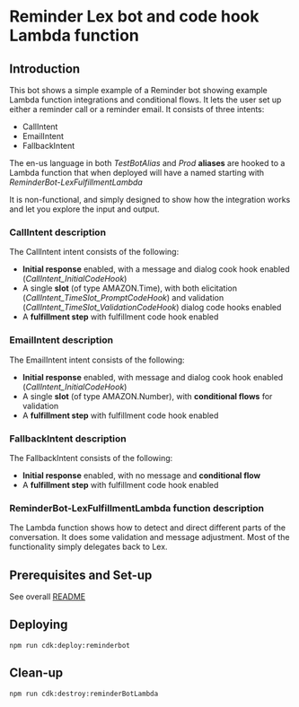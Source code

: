 # Reminder Lex bot and code hook Lambda function

## Introduction
This bot shows a simple example of a Reminder bot showing example Lambda function integrations and conditional flows. 
It lets the user set up either a reminder call or a reminder email. 
It consists of three intents:
- CallIntent
- EmailIntent
- FallbackIntent

The en-us language in both _TestBotAlias_ and _Prod_ **aliases** are hooked to a Lambda function that when deployed will have a named starting with _ReminderBot-LexFulfillmentLambda_

It is non-functional, and simply designed to show how the integration works and let you explore the input and output.

### CallIntent description
The CallIntent intent consists of the following:
- **Initial response** enabled, with a message and dialog cook hook enabled (_CallIntent_InitialCodeHook_)
- A single **slot** (of type AMAZON.Time), with both elicitation (_CallIntent_TimeSlot_PromptCodeHook_) and validation (_CallIntent_TimeSlot_ValidationCodeHook_) dialog code hooks enabled
- A **fulfillment step** with fulfillment code hook enabled

### EmailIntent description
The EmailIntent intent consists of the following:
- **Initial response** enabled, with message and dialog cook hook enabled (_CallIntent_InitialCodeHook_)
- A single **slot** (of type AMAZON.Number), with **conditional flows** for validation
- A **fulfillment step** with fulfillment code hook enabled

### FallbackIntent description
The FallbackIntent consists of the following:
- **Initial response** enabled, with no message and **conditional flow**
- A **fulfillment step** with fulfillment code hook enabled

### ReminderBot-LexFulfillmentLambda function description
The Lambda function shows how to detect and direct different parts of the conversation. 
It does some validation and message adjustment. Most of the functionality simply delegates back to Lex.

## Prerequisites and Set-up
See overall [README](../../README.md)

## Deploying

```
npm run cdk:deploy:reminderbot
```

## Clean-up

```
npm run cdk:destroy:reminderBotLambda
```

